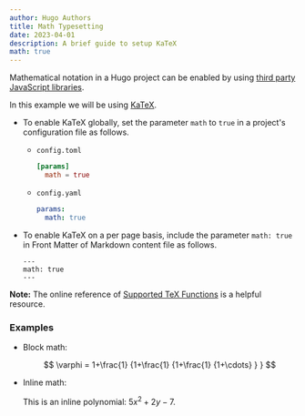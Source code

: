 ```yaml
---
author: Hugo Authors
title: Math Typesetting
date: 2023-04-01
description: A brief guide to setup KaTeX
math: true
---
```


Mathematical notation in a Hugo project can be enabled by using
[third party JavaScript libraries](https://github.com/hugo-sid/hugo-blog-awesome/blob/main/layouts/partials/helpers/katex.html).

<!--more-->

In this example we will be using [KaTeX](https://katex.org/).

- To enable KaTeX globally, set the parameter `math` to `true` in a project's
  configuration file as follows.
  - `config.toml`
    ```toml
    [params]
      math = true
    ```
  - `config.yaml`
    ```yaml
    params:
      math: true
    ```
- To enable KaTeX on a per page basis, include the parameter `math: true` in
  Front Matter of Markdown content file as follows.

  ```
  ---
  math: true
  ---
  ```

**Note:** The online reference of
[Supported TeX Functions](https://katex.org/docs/supported.html) is a helpful resource.

### Examples

- Block math:

  $$
  \varphi = 1+\frac{1} {1+\frac{1} {1+\frac{1} {1+\cdots} } }
  $$

- Inline math:

  This is an inline polynomial: $5x^2 + 2y -7$.
